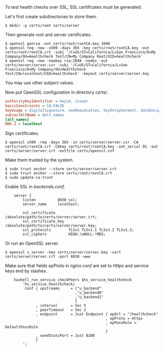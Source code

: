 To test health checks over SSL, SSL certificates must be generated.

Let's first create subdirectories to store them.

```ShellSession
$ mkdir -p certs/root certs/server
```

Then generate root and server certificates.

```ShellSession
$ openssl genrsa -out certs/root/rootCA.key 2048
$ openssl req -new -x509 -days 365 -key certs/root/rootCA.key -out certs/root/rootCA.crt -subj '/C=US/ST=California/L=San Francisco/O=My Company/OU=Healthcheck Test/CN=My Company Root/UID=healthcheck'
$ openssl req -new -newkey rsa:2048 -nodes -out certs/server/server.csr -subj '/C=US/ST=California/L=San Francisco/O=My Company/OU=Healthcheck Test/CN=localhost/UID=healthcheck' -keyout certs/server/server.key
```

You may use other subject values.

Now put OpenSSL configuration in directory *certs/*.

```INI
authorityKeyIdentifier = keyid, issuer
basicConstraints = CA:FALSE
keyUsage = digitalSignature, nonRepudiation, keyEncipherment, dataEncipherment
subjectAltName = @alt_names
[alt_names]
DNS.1 = localhost
```

Sign certificates.

```ShellSession
$ openssl x509 -req -days 365 -in certs/server/server.csr -CA certs/root/rootCA.crt -CAkey certs/root/rootCA.key -set_serial 01 -out certs/server/server.crt -extfile certs/openssl.cnf
```

Make them trusted by the system.

```ShellSession
$ sudo trust anchor --store certs/server/server.crt
$ sudo trust anchor --store certs/root/rootCA.crt
$ sudo update-ca-trust
```

Enable SSL in *backends.conf*.

```nginx
    server {
        listen          8030 ssl;
        server_name     localhost;

        ssl_certificate      /absolute/path/to/certs/server/server.crt;
        ssl_certificate_key  /absolute/path/to/certs/server/server.key;
        ssl_protocols        TLSv1 TLSv1.1 TLSv1.2 TLSv1.3;
        ssl_ciphers          HIGH:!aNULL:!MD5;
```

Or run an OpenSSL server.

```ShellSession
$ openssl s_server -key certs/server/server.key -cert certs/server/server.crt -port 8030 -www
```

Make sure that fields *epProto* in *nginx.conf* are set to *Https* and service
keys end by slashes.

```nginx
    haskell_run_service checkPeers $hs_service_healthcheck
        'hs_service_healthcheck/
         Conf { upstreams     = ["u_backend"
                                ,"u_backend0"
                                ,"u_backend1"
                                ]
              , interval      = Sec 5
              , peerTimeout   = Sec 2
              , endpoint      = Just Endpoint { epUrl = "/healthcheck"
                                              , epProto = Https
                                              , epPassRule = DefaultPassRule
                                              }
              , sendStatsPort = Just 8100
              }
        ';
```

